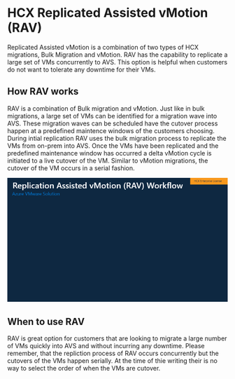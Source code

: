 # HCX Replicated Assisted vMotion (RAV) 
Replicated Assisted vMotion is a combination of two types of HCX migrations, Bulk Migration and vMotion. RAV has the capability to replicate a large set of VMs concurrently to AVS. This option is helpful when customers do not want to tolerate any downtime for their VMs. 

## How RAV works 
RAV is a combination of Bulk migration and vMotion. Just like in bulk migrations, a large set of VMs can be identified for a migration wave into AVS. These migration waves can be scheduled have the cutover process happen at a predefined maintence windows of the customers choosing. During intial replication RAV uses the bulk migration process to replicate the VMs from on-prem into AVS. Once the VMs have been replicated and the predefined maintenance window has occurred a delta vMotion cycle is initiated to a live cutover of the VM. Similar to vMotion migrations, the cutover of the VM occurs in a serial fashion. 

![HCX RAV](./images/hcx-RAV.gif)

## When to use RAV
RAV is great option for customers that are looking to migrate a large number of VMs quickly into AVS and without incurring any downtime. Please remember, that the repliction process of RAV occurs concurrently but the cutovers of the VMs happen serially. At the time of thie writing their is no way to select the order of when the VMs are cutover. 